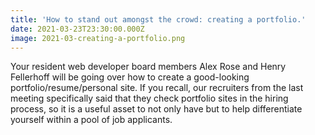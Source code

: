 ```yaml
---
title: 'How to stand out amongst the crowd: creating a portfolio.'
date: 2021-03-23T23:30:00.000Z
image: 2021-03-creating-a-portfolio.png
---
```


Your resident web developer board members Alex Rose and Henry Fellerhoff will be going over how to create a good-looking portfolio/resume/personal site. If you recall, our recruiters from the last meeting specifically said that they check portfolio sites in the hiring process, so it is a useful asset to not only have but to help differentiate yourself within a pool of job applicants.

